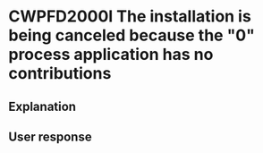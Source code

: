 # CWPFD2000I The installation is being canceled because the "0" process application has no contributions

## Explanation

## User response